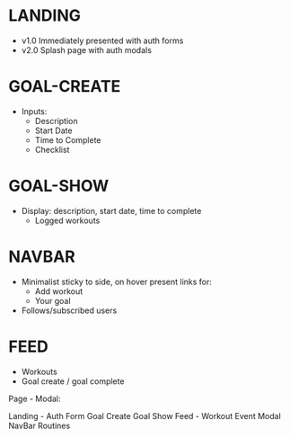 # LANDING
- v1.0 Immediately presented with auth forms
- v2.0 Splash page with auth modals

# GOAL-CREATE
- Inputs:
	- Description
	- Start Date
	- Time to Complete
	- Checklist

# GOAL-SHOW
- Display: description, start date, time to complete
	- Logged workouts

# NAVBAR
- Minimalist sticky to side, on hover present links for:
	- Add workout
	- Your goal
- Follows/subscribed users

# FEED
- Workouts
- Goal create / goal complete


Page - Modal:

Landing - Auth Form
Goal Create
Goal Show
Feed - Workout Event Modal
NavBar
Routines